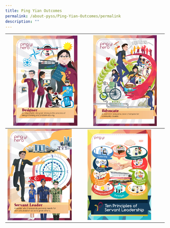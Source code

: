 ```yaml
---
title: Ping Yian Outcomes
permalink: /about-pyss/Ping-Yian-Outcomes/permalink
description: ""
---
```

| <img src="/images/poster1.png" style="width:85%"> | <img src="/images/poster2.png" style="width:85%"> |
|---------------------------------------------------|---------------------------------------------------|
| <img src="/images/poster3.png" style="width:85%"> | <img src="/images/poster4.png" style="width:85%"> |